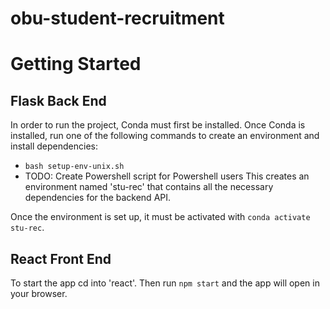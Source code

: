 # obu-student-recruitment

# Getting Started
## Flask Back End
In order to run the project, Conda must first be installed. Once Conda is installed, run one of the following commands to create an environment and install dependencies:
- `bash setup-env-unix.sh`
- TODO: Create Powershell script for Powershell users
This creates an environment named 'stu-rec' that contains all the necessary dependencies for the backend API.

Once the environment is set up, it must be activated with `conda activate stu-rec`.
## React Front End
To start the app cd into 'react'. Then run `npm start` and the app will open in your browser.

